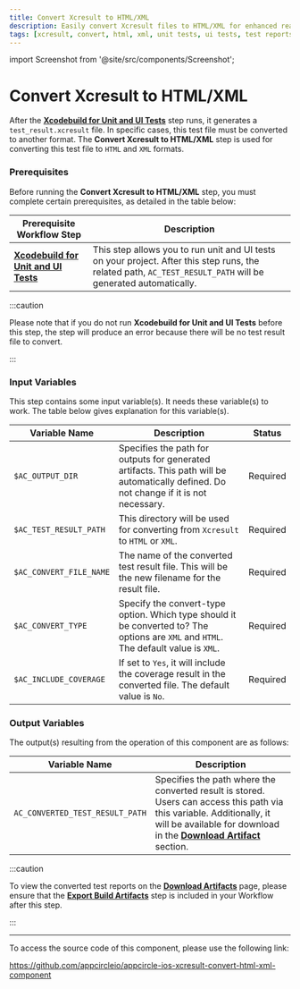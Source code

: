 ```yaml
---
title: Convert Xcresult to HTML/XML 
description: Easily convert Xcresult files to HTML/XML for enhanced readability and archiving. Simplify your development workflow with our effective tools
tags: [xcresult, convert, html, xml, unit tests, ui tests, test reports]
---
```


import Screenshot from '@site/src/components/Screenshot';

# Convert Xcresult to HTML/XML

After the [**Xcodebuild for Unit and UI Tests**](/workflows/ios-specific-workflow-steps/xcodebuild-for-unit-and-ui-test) step runs, it generates a `test_result.xcresult` file. In specific cases, this test file must be converted to another format. The **Convert Xcresult to HTML/XML** step is used for converting this test file to `HTML` and `XML` formats.


### Prerequisites

Before running the **Convert Xcresult to HTML/XML** step, you must complete certain prerequisites, as detailed in the table below:

| Prerequisite Workflow Step                      | Description                                     |
|-------------------------------------------------|-------------------------------------------------|
| [**Xcodebuild for Unit and UI Tests**](/workflows/ios-specific-workflow-steps/xcodebuild-for-unit-and-ui-test) | This step allows you to run unit and UI tests on your project. After this step runs, the related path, `AC_TEST_RESULT_PATH` will be generated automatically. |

:::caution

Please note that if you do not run **Xcodebuild for Unit and UI Tests** before this step, the step will produce an error because there will be no test result file to convert.

:::

<Screenshot url='https://cdn.appcircle.io/docs/assets/BE2989-convertOrder.png' />

### Input Variables

This step contains some input variable(s). It needs these variable(s) to work. The table below gives explanation for this variable(s).

<Screenshot url='https://cdn.appcircle.io/docs/assets/BE2989-convertInput.png' />

| Variable Name                 | Description                         | Status           |
|-------------------------------|-------------------------------------|------------------|
| `$AC_OUTPUT_DIR`              | Specifies the path for outputs for generated artifacts. This path will be automatically defined. Do not change if it is not necessary. | Required |
| `$AC_TEST_RESULT_PATH`        | This directory will be used for converting from `Xcresult` to `HTML` or `XML`. | Required |
| `$AC_CONVERT_FILE_NAME`       | The name of the converted test result file. This will be the new filename for the result file. | Required |
| `$AC_CONVERT_TYPE`            | Specify the convert-type option. Which type should it be converted to? The options are `XML` and `HTML`. The default value is `XML`. | Required |
| `$AC_INCLUDE_COVERAGE`        | If set to `Yes`, it will include the coverage result in the converted file. The default value is `No`. | Required |


### Output Variables

The output(s) resulting from the operation of this component are as follows:

| Variable Name                 | Description                         | 
|-------------------------------|-------------------------------------|
| `AC_CONVERTED_TEST_RESULT_PATH`           | Specifies the path where the converted result is stored. Users can access this path via this variable. Additionally, it will be available for download in the [**Download Artifact**](/workflows/common-workflow-steps/export-build-artifacts#download-exported-artifacts) section.  |

:::caution

To view the converted test reports on the [**Download Artifacts**](/workflows/common-workflow-steps/export-build-artifacts#download-exported-artifacts) page, please ensure that the [**Export Build Artifacts**](/workflows/common-workflow-steps/export-build-artifacts) step is included in your Workflow after this step.

:::

---

To access the source code of this component, please use the following link:

https://github.com/appcircleio/appcircle-ios-xcresult-convert-html-xml-component